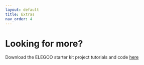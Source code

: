 ```yaml
---
layout: default
title: Extras
nav_order: 4
---
```


# Looking for more?
Download the ELEGOO starter kit project tutorials and code [here](https://download.elegoo.com/?t=UNO_R3_Project_The_Most_Complete_Starter_Kit_V2.0)
 